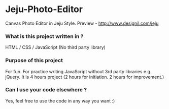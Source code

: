 # Jeju-Photo-Editor
Canvas Photo Editor in Jeju Style. Preview - http://www.designil.com/jeju
### What is this project written in ?
HTML / CSS / JavaScript (No third party library)
### Purpose of this project
For fun. For practice writing JavaScript without 3rd party libraries e.g. jQuery.
It is 4 hours project (2 hours for initiation. 2 hours for improvement.)
### Can I use your code elsewhere ?
Yes, feel free to use the code in any way you want :)
